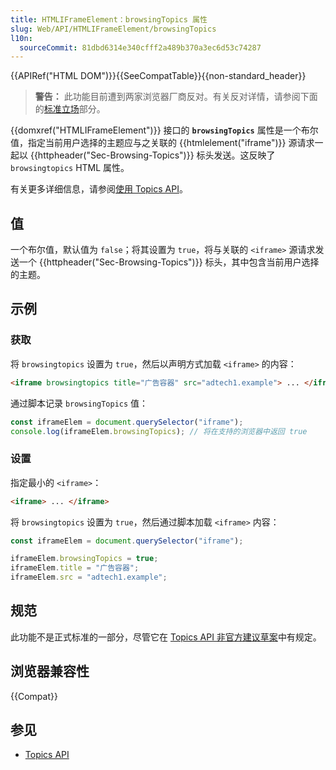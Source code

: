 ```yaml
---
title: HTMLIFrameElement：browsingTopics 属性
slug: Web/API/HTMLIFrameElement/browsingTopics
l10n:
  sourceCommit: 81dbd6314e340cfff2a489b370a3ec6d53c74287
---
```


{{APIRef("HTML DOM")}}{{SeeCompatTable}}{{non-standard_header}}

> **警告：** 此功能目前遭到两家浏览器厂商反对。有关反对详情，请参阅下面的[标准立场](/zh-CN/docs/Web/API/Topics_API#标准立场)部分。

{{domxref("HTMLIFrameElement")}} 接口的 **`browsingTopics`** 属性是一个布尔值，指定当前用户选择的主题应与之关联的 {{htmlelement("iframe")}} 源请求一起以 {{httpheader("Sec-Browsing-Topics")}} 标头发送。这反映了 `browsingtopics` HTML 属性。

有关更多详细信息，请参阅[使用 Topics API](/zh-CN/docs/Web/API/Topics_API/Using)。

## 值

一个布尔值，默认值为 `false`；将其设置为 `true`，将与关联的 `<iframe>` 源请求发送一个 {{httpheader("Sec-Browsing-Topics")}} 标头，其中包含当前用户选择的主题。

## 示例

### 获取

将 `browsingtopics` 设置为 `true`，然后以声明方式加载 `<iframe>` 的内容：

```html
<iframe browsingtopics title="广告容器" src="adtech1.example"> ... </iframe>
```

通过脚本记录 `browsingTopics` 值：

```js
const iframeElem = document.querySelector("iframe");
console.log(iframeElem.browsingTopics); // 将在支持的浏览器中返回 true
```

### 设置

指定最小的 `<iframe>`：

```html
<iframe> ... </iframe>
```

将 `browsingtopics` 设置为 `true`，然后通过脚本加载 `<iframe>` 内容：

```js
const iframeElem = document.querySelector("iframe");

iframeElem.browsingTopics = true;
iframeElem.title = "广告容器";
iframeElem.src = "adtech1.example";
```

## 规范

此功能不是正式标准的一部分，尽管它在 [Topics API 非官方建议草案](https://patcg-individual-drafts.github.io/topics/)中有规定。

## 浏览器兼容性

{{Compat}}

## 参见

- [Topics API](/zh-CN/docs/Web/API/Topics_API)
